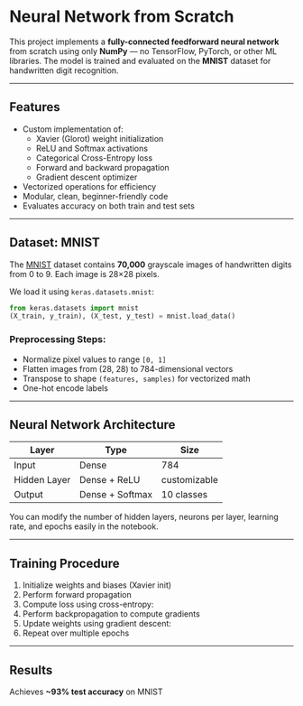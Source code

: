 # Neural Network from Scratch

This project implements a **fully-connected feedforward neural network** from scratch using only **NumPy** — no TensorFlow, PyTorch, or other ML libraries. The model is trained and evaluated on the **MNIST** dataset for handwritten digit recognition.

---

## Features

- Custom implementation of:
  - Xavier (Glorot) weight initialization
  - ReLU and Softmax activations
  - Categorical Cross-Entropy loss
  - Forward and backward propagation
  - Gradient descent optimizer
- Vectorized operations for efficiency
- Modular, clean, beginner-friendly code
- Evaluates accuracy on both train and test sets

---

## Dataset: MNIST

The [MNIST](http://yann.lecun.com/exdb/mnist/) dataset contains **70,000** grayscale images of handwritten digits from 0 to 9. Each image is 28×28 pixels.

We load it using `keras.datasets.mnist`:

```python
from keras.datasets import mnist
(X_train, y_train), (X_test, y_test) = mnist.load_data()
```

### Preprocessing Steps:

- Normalize pixel values to range `[0, 1]`
- Flatten images from (28, 28) to 784-dimensional vectors
- Transpose to shape `(features, samples)` for vectorized math
- One-hot encode labels

---

## Neural Network Architecture

| Layer         | Type           | Size         |
|---------------|----------------|--------------|
| Input         | Dense          | 784          |
| Hidden Layer  | Dense + ReLU   | customizable |
| Output        | Dense + Softmax| 10 classes   |

You can modify the number of hidden layers, neurons per layer, learning rate, and epochs easily in the notebook.

---

## Training Procedure

1. Initialize weights and biases (Xavier init)
2. Perform forward propagation
3. Compute loss using cross-entropy:
4. Perform backpropagation to compute gradients
5. Update weights using gradient descent:
6. Repeat over multiple epochs

---

## Results 
Achieves **~93% test accuracy** on MNIST

